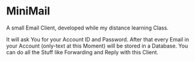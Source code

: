 # MiniMail
A small Email Client, developed while my distance learning Class.

It will ask You for your Account ID and Password.
After that every Email in your Account (only-text at this Moment) will be stored in a Database.
You can do all the Stuff like Forwarding and Reply with this Client.
